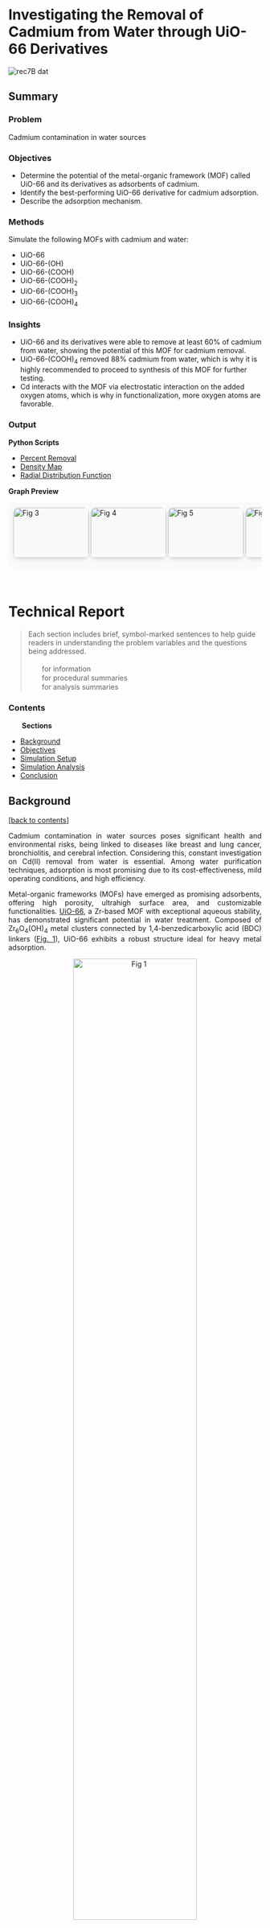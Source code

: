 # **Investigating the Removal of Cadmium from Water through UiO-66 Derivatives**

![rec7B dat](https://github.com/user-attachments/assets/67dd1955-ea1a-44b9-80f4-68d788c08e5e)

## Summary

### Problem
Cadmium contamination in water sources

### Objectives 
* Determine the potential of the metal-organic framework (MOF) called UiO-66 and its derivatives as adsorbents of cadmium. 
* Identify the best-performing UiO-66 derivative for cadmium adsorption.
* Describe the adsorption mechanism. 

### Methods 
Simulate the following MOFs with cadmium and water:
* UiO-66
* UiO-66-(OH) 
* UiO-66-(COOH) 
* UiO-66-(COOH)<sub>2</sub> 
* UiO-66-(COOH)<sub>3</sub> 
* UiO-66-(COOH)<sub>4</sub>

### Insights
* UiO-66 and its derivatives were able to remove at least 60% of cadmium from water, showing the potential of this MOF for cadmium removal. 
* UiO-66-(COOH)<sub>4</sub> removed 88% cadmium from water, which is why it is highly recommended to proceed to synthesis of this MOF for further testing. 
* Cd interacts with the MOF via electrostatic interaction on the added oxygen atoms, which is why in functionalization, more oxygen atoms are favorable. 

### Output
**Python Scripts** <img src="https://github.com/user-attachments/assets/2b105adf-f364-4152-8292-f7d1ae77f75c" width="15" height="15"> &nbsp;
* <a href="https://github.com/josephGZC/molecular_dynamics_MOFs_Cd/blob/main/plot-script_percent-removal/jup_rep_dyn_plots.ipynb" target="_blank">Percent Removal</a>
* <a href="https://github.com/josephGZC/molecular_dynamics_MOFs_Cd/blob/main/plot-script_heatmap-coordinate/jup_rep_heatmap.ipynb" target="_blank">Density Map</a>
* <a href="https://github.com/josephGZC/molecular_dynamics_MOFs_Cd/blob/main/plot-script_radial-distribution-function/jup_rep_rdf_plots.ipynb" target="_blank">Radial Distribution Function</a>

**Graph Preview** <img src="https://github.com/user-attachments/assets/126c7386-894b-4890-af87-775472fd30f7" width="15" height="15"> &nbsp; 

<div style="overflow-x: auto; white-space: nowrap; padding: 10px; background-color: #f8f9fa; border-radius: 5px;"> <a href="https://github.com/user-attachments/assets/3be08deb-8fae-43bd-9d48-711d785f31c2" style="display: inline-block; margin-bottom: 10px;"> 
  <img src="https://github.com/user-attachments/assets/3be08deb-8fae-43bd-9d48-711d785f31c2" width="150" height="100" style="border-radius:10px; box-shadow: 0px 4px 6px rgba(0, 0, 0, 0.1);" alt="Fig 3"> </a> <a href="https://github.com/user-attachments/assets/eaeba421-311c-4059-9bff-c03796fe4c2e" style="display: inline-block; margin-bottom: 10px;"> <img src="https://github.com/user-attachments/assets/eaeba421-311c-4059-9bff-c03796fe4c2e" width="150" height="100" style="border-radius:10px; box-shadow: 0px 4px 6px rgba(0, 0, 0, 0.1);" alt="Fig 4"> </a> <a href="https://github.com/user-attachments/assets/3f794224-7353-4167-bc96-c42e494f7a25" style="display: inline-block; margin-bottom: 10px;"> <img src="https://github.com/user-attachments/assets/3f794224-7353-4167-bc96-c42e494f7a25" width="150" height="100" style="border-radius:10px; box-shadow: 0px 4px 6px rgba(0, 0, 0, 0.1);" alt="Fig 5"> </a> <a href="https://github.com/user-attachments/assets/1258490a-2e36-4652-b691-d6ceb5904bb0" style="display: inline-block; margin-bottom: 10px;"> <img src="https://github.com/user-attachments/assets/1258490a-2e36-4652-b691-d6ceb5904bb0" width="150" height="100" style="border-radius:10px; box-shadow: 0px 4px 6px rgba(0, 0, 0, 0.1);" alt="Fig 6"> </a> <a href="https://github.com/user-attachments/assets/4d497791-bf1e-4e5c-a425-7e78cd2ef319" style="display: inline-block; margin-bottom: 10px;"> <img src="https://github.com/user-attachments/assets/4d497791-bf1e-4e5c-a425-7e78cd2ef319" width="150" height="100" style="border-radius:10px; box-shadow: 0px 4px 6px rgba(0, 0, 0, 0.1);" alt="Fig 7"> </a> <a href="https://github.com/user-attachments/assets/100c6703-440a-447f-a2d3-0558fccb75b4" style="display: inline-block; margin-bottom: 10px;"> <img src="https://github.com/user-attachments/assets/100c6703-440a-447f-a2d3-0558fccb75b4" width="150" height="100" style="border-radius:10px; box-shadow: 0px 4px 6px rgba(0, 0, 0, 0.1);" alt="Fig 8"> </a> <a href="https://github.com/user-attachments/assets/f5347795-22cd-4001-812c-af8d54f2a0b4" style="display: inline-block; margin-bottom: 10px;"> <img src="https://github.com/user-attachments/assets/f5347795-22cd-4001-812c-af8d54f2a0b4" width="150" height="100" style="border-radius:10px; box-shadow: 0px 4px 6px rgba(0, 0, 0, 0.1);" alt="Fig 9"> </a> </div>
<p>
  <br>
</p>


# Technical Report

> Each section includes brief, symbol-marked sentences to help guide readers in understanding the problem variables and the questions being addressed. <br>
> <br>
> <img src="https://github.com/user-attachments/assets/970c2929-5c71-4213-9a77-416d7307e4e9" width="15" height="15"> &nbsp; for information <br>
> <img src="https://github.com/user-attachments/assets/104f5bba-400c-45a1-a1b1-19e9a223078a" width="15" height="15"> &nbsp; for procedural summaries <br>
> <img src="https://github.com/user-attachments/assets/7a87286b-2c51-44e7-8ed2-ce709c7837ad" width="15" height="15"> &nbsp; for analysis summaries

### Contents

<img src="https://github.com/user-attachments/assets/0bb79cc2-8c42-4829-b936-d93c6da8a132" width="15" height="15"> &nbsp; **Sections**
- [Background](#background)
- [Objectives](#objectives)
- [Simulation Setup](#simulation-setup)
- [Simulation Analysis](#simulation-analysis)
- [Conclusion](#conclusion)

## Background
[[back to contents](#contents)]

<p align="justify"> 
Cadmium contamination in water sources poses significant health and environmental risks, being linked to diseases like breast and lung cancer, bronchiolitis, and cerebral infection. Considering this, constant investigation on Cd(II) removal from water is essential. Among water purification techniques, adsorption is most promising due to its cost-effectiveness, mild operating conditions, and high efficiency. 
</p>
<p align="justify"> 
Metal-organic frameworks (MOFs) have emerged as promising adsorbents, offering high porosity, ultrahigh surface area, and customizable functionalities. <a href="https://doi.org/10.1021/ja8057953" target="_blank">UiO-66</a>, a Zr-based MOF with exceptional aqueous stability, has demonstrated significant potential in water treatment. Composed of Zr<sub>6</sub>O<sub>4</sub>(OH)<sub>4</sub> metal clusters connected by 1,4-benzedicarboxylic acid (BDC) linkers (<a href="#anchor-F1">Fig. 1</a>), UiO-66 exhibits a robust structure ideal for heavy metal adsorption. 
</p>

<a name="anchor-F1"></a>
<p align="center">
  <img src="https://github.com/user-attachments/assets/5dcf5770-a601-4791-964e-0efe4f0d04ca" width="70%" alt="Fig 1" style="margin-bottom: 0px;">
  <br>
  <span style="font-size: 80%;"><strong>Figure 1</strong>. The components (left) and unit cell (right) of UiO-66, where zirconium, oxygen, carbon, and hydrogen atoms are represented by blue, red, dark gray, and light gray spheres, respectively. The metal cluster Zr<sub>6</sub>O<sub>4</sub>(OH)<sub>4</sub> are represented by blue polyhedra. The tetrahedral and octahedral holes of UiO-66 are represented by pink and orange spheres, respectively.</span>
</p>

> <img src="https://github.com/user-attachments/assets/970c2929-5c71-4213-9a77-416d7307e4e9" width="15" height="15"> &nbsp; **Polymers are simply the combination of single chemical units.**
> * Carbohydrates are polymers of sugars.
> * DNA are polymers of nucleotides. 
> * MOFs are polymers of metals and organic compounds. 
> * UiO-66 (a MOF) is a polymer of Zr clusters and BDC linkers

## Objectives
[[back to contents](#contents)]

<p align="justify"> 
This study aims to evaluate cadmium adsorption performance of UiO-66 and its hydroxyl and carboxylic derivatives (UiO-66-(OH) and UiO-66-(COOH)) using molecular dynamics simulations, wherein the functional group attachment affects the local electron density of the MOFs and subsequent attraction with Cd. The research further seeks to analyze their adsorption mechanisms through distribution profiles, mobility analysis, radial distribution functions, and adsorption energy, providing insights into their viability for water purification applications.
</p>

> <img src="https://github.com/user-attachments/assets/104f5bba-400c-45a1-a1b1-19e9a223078a" width="15" height="15"> &nbsp;  **Listed Objectives** 
> 1. Determine the potential of UiO-66 and its derivatives as adsorbents of Cd. 
> 2. Identify the best-performing UiO-66 derivative for Cd adsorption.
> 3. Describe the adsorption mechanism. 

> <img src="https://github.com/user-attachments/assets/970c2929-5c71-4213-9a77-416d7307e4e9" width="15" height="15"> &nbsp; **Influence of interactions to be considered** 
> * More oxygen (O) → 
> * More negatively charged MOF → 
> * More attractive to postively charged cadmium (Cd) →
> * More Cd adsorption

> <img src="https://github.com/user-attachments/assets/970c2929-5c71-4213-9a77-416d7307e4e9" width="15" height="15"> &nbsp; **Influence of pore size to be considered** 
> * More carboxylic acid (COOH) → 
> * Bulkier linkers → 
> * Less pore size → 
> * Less entry of Cd

> <img src="https://github.com/user-attachments/assets/970c2929-5c71-4213-9a77-416d7307e4e9" width="15" height="15"> &nbsp; Increasing negatively charged atoms enhances favorable interactions but reduces pore size, highlighting the trade-off between electrostatic attraction and accessibility for optimal Cd adsorption.

## Simulation Setup
[[back to contents](#contents)]

<p align="justify"> 
UiO-66 and several of its derivatives where investigated. Specifically, UiO-66-(OH), UiO-66-(COOH), UiO-66-(COOH)<sub>2</sub>, UiO-66-(COOH)<sub>3</sub>, and UiO-66-(COOH)<sub>4</sub>. MOFs were positioned at the center of the simulation box as shown in <a href="#anchor-F2">Fig. 2</a>. A non-MOF region extends 20 Å from the negative and positive z-axes of the MOFs, which is referred to as the empty region.  For each MOF, four systems were packed with different Cd(II) number densities and equal number of water molecules.  Water molecules were randomly inserted throughout the entire system, while Cd(II) insertion was restricted to the empty region.
</p>

> <img src="https://github.com/user-attachments/assets/104f5bba-400c-45a1-a1b1-19e9a223078a" width="15" height="15"> &nbsp; The setup was prepared to answer the question, will Cd remain in water or will it go inside the MOFs?

<a name="anchor-F2"></a>
<p align="center">
  <img src="https://github.com/user-attachments/assets/ee0fb2d0-9840-480d-93a7-5a6e7d05bc9d" width="80%" alt="Fig 2" style="margin-bottom: 0px;">
  <br>
  <span style="font-size: 80%;"><strong>Figure 2</strong>. System snapshot showing UiO-66 packed with water (light blue sphere connected to white spheres) and Cd(II) (yellow spheres). In the MOF region, zirconium, oxygen, carbon, and hydrogen atoms are represented by blue, red, dark gray, and light gray spheres, respectively. The metal cluster nodes Zr<sub>6</sub>O<sub>4</sub>(OH)<sub>4</sub> are represented by blue polyhedra.</span>
</p>

> <img src="https://github.com/user-attachments/assets/104f5bba-400c-45a1-a1b1-19e9a223078a" width="15" height="15"> &nbsp; **MOFs investigated** 
> * UiO-66 
> * UiO-66-(OH) 
> * UiO-66-(COOH) 
> * UiO-66-(COOH)<sub>2</sub> 
> * UiO-66-(COOH)<sub>3</sub> 
> * UiO-66-(COOH)<sub>4</sub> 

## Simulation Analysis
[[back to contents](#contents)]

<p align="justify"> 
In analyzing the adsorption of the investigated MOFs, the <ins>performance of adosprtion</ins> and the <ins>mechanism of adsorption</ins> is explored. The performance was evaluated by counting the number of Cd atoms and water molecules found inside the MOFs, and subsequent calculation of  percent removal (i.e. percent of substance removed from the solution). A better-performing MOF correspond to adsorbing more Cd atoms (higher Cd percent removal) and adsoring less water molecules (lower water percent removal). Adsorption behavior was explored by looking into guest molecule (Cd or water) distribution and MOF atom preference (other analysis such as adsorption energy and mean square displacement were not included here). Several python scripts were created to analyze the trajectory output from the simulations. Pandas was used to process CSV files while seaborn was employed to generate plots. 
</p>

> <img src="https://github.com/user-attachments/assets/104f5bba-400c-45a1-a1b1-19e9a223078a" width="15" height="15"> &nbsp; **Analysis Flow Guide**
> * A. Determine adsorption performance from [Percent Removal](plot-script_percent-removal/jup_rep_dyn_plots.ipynb)
> * B. Determine guest molecule (Cd or Water) distribution [Density Map](plot-script_heatmap-coordinate/jup_rep_heatmap.ipynb)
> * C. Determine MOF atom interaction preference from [Radial Distribution Function](plot-script_radial-distribution-function/jup_rep_rdf_plots.ipynb) 

### A. Adsorption Performance

<p align="justify"> 
From all the simulations, the number of Cd(II) atoms within the MOF region and the empty region were plotted as a function of time as shown in <a href="#anchor-F3">Fig. 3</a> and <a href="#anchor-F4">Fig. 4</a>. This was presented for all MOFs across varying initial Cd(II) concentration. The results show that after an abrupt entry of Cd(II) into the MOF region within the 1-ns mark, further adsorption showed only minor fluctuations. In all cases, Cd(II) concentration remained consistently higher in the MOF region compared to the empty region until the simulation endpoint. These observations demonstrate that Cd(II) has an affinity for adsorption onto the MOFs, suggesting that their passage into the MOF is driven by more than just the initial concentration gradient.
</p>

> <img src="https://github.com/user-attachments/assets/7a87286b-2c51-44e7-8ed2-ce709c7837ad" width="15" height="15"> &nbsp; **Where the Cd atoms adsrobed to the MOFs?**
> * Yes, Cd atoms entered the MOFs and remained there until the end of the simulation.

<a name="anchor-F3"></a>
<p align="center">
  <img src="https://github.com/user-attachments/assets/3be08deb-8fae-43bd-9d48-711d785f31c2" width="80%" alt="Fig 3" style="margin-bottom: 0px;">
  <br>
  <span style="font-size: 80%;"><strong>Figure 3</strong>. Number of Cd(II) atoms adsorbed by UiO-66, UiO-66-OH, and UiO-66-COOH at different initial Cd(II) content. Specifically, the total initial count are (a-c) 100 and (d-f) 150 atoms.</span>
</p>

<a name="anchor-F4"></a>
<p align="center">
  <img src="https://github.com/user-attachments/assets/eaeba421-311c-4059-9bff-c03796fe4c2e" width="80%" alt="Fig 4" style="margin-bottom: 0px;">
  <br>
  <span style="font-size: 80%;"><strong>Figure 4</strong>. Number of Cd(II) atoms adsorbed by UiO-66-(COOH)<sub>2</sub>, UiO-66-(COOH)<sub>3</sub>, and UiO-66-(COOH)<sub>4</sub> at different initial Cd(II) content. Specifically, the total initial count are (a-c) 100 and (d-f) 150 atoms.</span>
</p>

<p align="justify"> 
When calculating percent removal in the system with initial Cd(II) atoms equal to 100, more than one MOF tied with the highest percent removal (<a href="#anchor-F5">Fig. 5</a>). In that series, UiO-66-(COOH)<sub>2</sub> and UiO-66-(COOH)<sub>4</sub> achieved slightly higher percent removal values compared to the other MOFs. UiO-66-(COOH)<sub>4</sub> achieved slightly higher percent removal in 25 and 150 initial Cd(II) content. The highest percent removal obtained for UiO-66-(COOH)<sub>4</sub> was 88%.
</p>
<p align="justify"> 
Besides percent removal of Cd(II), percent removal of water was also explored as shown in <a href="#anchor-F6">Fig. 6</a>. In this case, lower water adsorption is the desired outcome. Interestingly, while a distinct trend was not evident for Cd(II) percent removal across the incremental increase of carboxylic acid groups, a notable decrease in water adsorption was observed from UiO-66-(COOH) to UiO-66-(COOH)<sub>4</sub>. Given the significant difference in water percent removal across the investigated MOFs, UiO-66-(COOH)<sub>4</sub> is particularly effective at adsorbing Cd(II) while minimizing water uptake.
</p>

> <img src="https://github.com/user-attachments/assets/7a87286b-2c51-44e7-8ed2-ce709c7837ad" width="15" height="15"> &nbsp; **Are the MOFs suitable for Cd adsoprtion?**
> * Yes, becase Cd adsorption of all MOFs were high.

> <img src="https://github.com/user-attachments/assets/7a87286b-2c51-44e7-8ed2-ce709c7837ad" width="15" height="15"> &nbsp; **Which among MOFs had highest adsorption for Cd?**
> * UiO-66-(COOH)<sub>4</sub> achieved slightly better results.

> <img src="https://github.com/user-attachments/assets/7a87286b-2c51-44e7-8ed2-ce709c7837ad" width="15" height="15"> &nbsp; **Which among MOFs had the lowest adsorption for water?** 
> * UiO-66-(COOH)<sub>4</sub> consistently excluded the entry of water molecules.

<a name="anchor-F5"></a>
<p align="center">
  <img src="https://github.com/user-attachments/assets/3f794224-7353-4167-bc96-c42e494f7a25" width="80%" alt="Fig 5" style="margin-bottom: 0px;">
  <br>
  <span style="font-size: 80%;"><strong>Figure 5</strong>. Percent removal of Cd(II) atoms by UiO-66-(COOH), UiO-66-(COOH)<sub>2</sub>, UiO-66-(COOH)<sub>3</sub>, and UiO-66-(COOH)<sub>4</sub> at different initial Cd(II) content: (a) 25 atoms, (b) 50 atoms, (c) 100 atoms, and (d) 150 atoms.</span>
</p>

<a name="anchor-F6"></a>
<p align="center">
  <img src="https://github.com/user-attachments/assets/1258490a-2e36-4652-b691-d6ceb5904bb0" width="80%" alt="Fig 6" style="margin-bottom: 0px;">
  <br>
  <span style="font-size: 80%;"><strong>Figure 6</strong>. Percent removal of water molecules by UiO-66-(COOH), UiO-66-(COOH)<sub>2</sub>, UiO-66-(COOH)<sub>3</sub>, and UiO-66-(COOH)<sub>4</sub> at different initial Cd(II) content: (a) 25 atoms, (b) 50 atoms, (c) 100 atoms, and (d) 150 atoms.</span>
</p>

### B. Guest Molecule Distribution 

<p align="justify"> 
Further inspection of the behavior of Cd and water entry into the MOFs was conducted by preparing distribution heatmaps as shown in <a href="#anchor-F7">Fig. 7</a> and <a href="#anchor-F8">Fig. 8</a>. The distribution of Cd(II) (<a href="#anchor-F7">Fig. 7</a>) shows that the atoms penetrate to the center of all the MOFs. However, no clear trend was observed in the amount of Cd(II) atoms entering the MOF with the number of carboxylic acid substitutions on the BDC linkers. Meanwhile, the distribution of water molecules (<a href="#anchor-F8">Fig. 8</a>) indicates a decrease in water reaching the center of the MOFs from UiO-66-COOH to UiO-66-(COOH)<sub>4</sub>. The high concentration of water at the MOF edges suggests an attraction to the MOF region, though the pore size of the MOFs influences the extent of entry. The results suggest that Cd(II) penetration is not significantly influenced by the decreasing pore size from UiO-66-COOH to UiO-66-(COOH)<sub>4</sub>, which is likely due to its small ionic radius. In contrast, the observed reduction in water entry into the MOFs is likely attributed to the relatively larger molecular diameter (2.8 Å) of water, which limits its ability to penetrate the narrower pores. 
</p>

> <img src="https://github.com/user-attachments/assets/7a87286b-2c51-44e7-8ed2-ce709c7837ad" width="15" height="15"> &nbsp; **Where are the Cd atoms located inside the MOFs?** 
> * Cd atoms penetrated all the way to the center of all the MOFs. 

> <img src="https://github.com/user-attachments/assets/7a87286b-2c51-44e7-8ed2-ce709c7837ad" width="15" height="15"> &nbsp; **Where are the water atoms located inside the MOFs?**
> * Water atoms penetrated all the way to the center of all the MOFs, but most are stuck at the MOF edges because of the larger size of water.

<a name="anchor-F7"></a>
<p align="center">
  <img src="https://github.com/user-attachments/assets/4d497791-bf1e-4e5c-a425-7e78cd2ef319" width="80%" alt="Fig 7" style="margin-bottom: 0px;">
  <br>
  <span style="font-size: 80%;"><strong>Figure 7</strong>. Heatmap showing the distribution of Cd(II) atoms within the simulation box where initial Cd(II) count is 100 atoms. Dashed lines indicate the boundary between the empty region and the MOF: (a) UiO-66-(COOH), (b) UiO-66-(COOH<sub>2</sub>, (c) UiO-66-(COOH)<sub>3</sub>, (d) UiO-66-(COOH)<sub>4</sub>.</span>
</p>

<a name="anchor-F8"></a>
<p align="center">
  <img src="https://github.com/user-attachments/assets/100c6703-440a-447f-a2d3-0558fccb75b4" width="80%" alt="Fig 8" style="margin-bottom: 0px;">
  <br>
  <span style="font-size: 80%;"><strong>Figure 8</strong>. Heatmap showing the distribution of water atoms within the simulation box where initial Cd(II) count is 100 atoms. Dashed lines indicate the boundary between the empty region and the MOF: (a) UiO-66-(COOH), (b) UiO-66-(COOH<sub>2</sub>, (c) UiO-66-(COOH)<sub>3</sub>, (d) UiO-66-(COOH)<sub>4</sub>.</span>
</p>

### C. MOF Atom Interaction Preference

<p align="justify"> 
Radial distribution function of Cd(II) against all the carboxylic acid derivatives of UiO-66 were prepared as shown in <a href="#anchor-F9">Fig. 9</a>. Across all RDF plots, the closest peak appears around 1.7 Å, corresponding to the oxygen atoms in the carboxylic group (labeled O2 in <a href="#anchor-F9">Fig. 9</a>). This observation suggests that Cd(II) tends to remain in close proximity to this group, which indicates that electrostatic interaction between Cd(II) and oxygen atoms has significant contribution in the adsorption process. Cd(II) was also found to be within proximity of the oxygen atom in the metal nodes (represented as O1) but at a lower probability. This observation becomes less distinct with increasing carboxylic substitution as suggested by the gradual decrease of the blue and orange peaks in <a href="#anchor-F9">Fig. 9</a>, which further supports the preference of Cd(II) towards the oxygen atoms of the carboxylic groups in the BDC linkers.
</p>

> <img src="https://github.com/user-attachments/assets/7a87286b-2c51-44e7-8ed2-ce709c7837ad" width="15" height="15"> &nbsp; **Which atom of the MOF is Cd closest to?** 
> * Oxygen atoms of BDC linkers

> <img src="https://github.com/user-attachments/assets/7a87286b-2c51-44e7-8ed2-ce709c7837ad" width="15" height="15"> &nbsp; **What is the likely interaction between Cd and O?**
> * Close proximity of postively charged Cd to negatively charged O atoms suggest electrostatic itneraction.

<a name="anchor-F9"></a>
<p align="center">
  <img src="https://github.com/user-attachments/assets/f5347795-22cd-4001-812c-af8d54f2a0b4" width="80%" alt="Fig 9" style="margin-bottom: 0px;">
  <br>
  <span style="font-size: 80%;"><strong>Figure 9</strong>. Radial distribution function of Cd(II) around the framework atoms of (a) UiO-66-(COOH), (b) UiO-66-(COOH)<sub>2</sub>, (c) UiO-66-(COOH)<sub>3</sub>, and (d) UiO-66-(COOH)<sub>4</sub> at initial Cd(II) content of 100 atoms. O1 and C1 pertain to oxygen atoms of the metal nodes and to carbon atoms of the benzene linkers, respectively. O2 and C2 pertain to the oxygen and carbon atoms of the substituted carboxylic groups.</span>
</p>

## Conclusion
[[back to contents](#contents)]

<p align="justify"> 
Molecular dynamics simulations demonstrated the potential of UiO-66 derivatives as effective adsorbents for Cd(II) ions. When comparing the performance of the carboxylic derivatives of UiO-66, it was UiO-66-(COOH)<sub>4</sub> that achieved slightly better percent removal values. A more pronounced difference in performance was observed in the calculation of water percent removal. A clear trend emerged wherein water percent removal decreased as the number of carboxylic acid substituents increased. Thus, UiO-66-(COOH)<sub>4</sub> exhibited remarkable Cd(II) percent removal (up to 88%) while minimizing water uptake. Radial distribution functions revealed that the hydration of cadmium within MOFs plays a critical role in the adsorption process via hydrogen bonding. Additionally, the preference of Cd(II) towards electrostatic interaction with the oxygen atoms of the carboxylic acid substituent relay the importance of incorporating negatively charged groups to enhance MOF performance.
</p>
<p align="justify"> 
The findings of this study suggest that UiO-66-(COOH)<sub>4</sub> is a promising candidate for cadmium removal from water. The results also provide valuable insights into Cd(II) interactions with specific functional groups, which could inform future functionalization of metal-organic frameworks for water purification. To enhance the current investigation, it is recommended to simulate a range of metal pollutants to assess specificity across contaminants. Additionally, increasing the size of the MOF in simulations could accommodate a wider range of initial metal concentrations. Finally, laboratory synthesis and testing of UiO-66-(COOH)<sub>4</sub> would provide essential experimental validation of its removal efficiency.
</p>

<!-- This is commented out. 
<p align="center" width="100%">
    <img width="59.6%" src="https://github.com/user-attachments/assets/670ffb80-35cc-47b8-925a-9a1308a45f70">
</p>

<p align="center" style="font-size: 30%;">
    <strong>Figure 10</strong>.  Radial distribution function (left y-axis) of Cd(II) around oxygen atoms of substituted carboxylic <br/>
    groups of (a) UiO-66-(COOH), (b) UiO-66-(COOH<sub>2</sub>, (c) UiO-66-(COOH)<sub>3</sub>, and (d) UiO-66-(COOH)<sub>4</sub>  at initial <br/> 
    Cd(II) content of 100 atoms. O<sub>W</sub> and H<sub>W</sub> pertains to oxygen and hydrogen atoms of water, respectively.<br/> 
    Coordination number (right y-axis) of water with Cd(II) represented by blue dashed lines.
</p> 
-->
